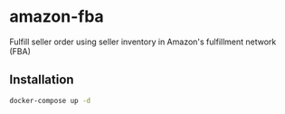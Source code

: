 # amazon-fba
Fulfill seller order using seller inventory in Amazon's fulfillment network (FBA)

## Installation
```bash
docker-compose up -d
```